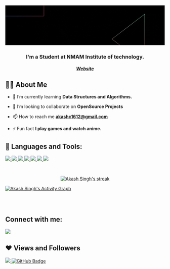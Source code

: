 <h3 align="center"><img src="hey.gif"/></h3>
<h3 align="center">I'm a Student at NMAM Institute of technology.</h3>
<h5 align="center"><a href="https://akashc.netlify.app/">Website</a></h5>


## 🙋‍♂️ About Me

- 🌱 I’m currently learning **Data Structures and Algorithms.**

- 👯 I’m looking to collaborate on **OpenSource Projects**

- 📫 How to reach me **akashc1612@gmail.com**

- ⚡ Fun fact **I play games and watch anime.**

## 🚀 Languages and Tools:

<p align="left"> 
    <a href="https://www.java.com" target="_blank"> <img src="https://img.icons8.com/color/48/000000/java-coffee-cup-logo.png"/> </a>
    <a href="https://www.w3.org/html/" target="_blank"> <img src="https://img.icons8.com/color/48/000000/html-5.png"/> </a> 
    <a href="https://www.w3schools.com/css/" target="_blank"> <img src="https://img.icons8.com/color/48/000000/css3.png"/> </a> 
    <a href="https://getbootstrap.com" target="_blank"> <img src="https://img.icons8.com/color/48/000000/bootstrap.png"/> </a> 
    <a href="https://www.python.org" target="_blank"> <img src="https://img.icons8.com/color/48/000000/python.png"/> </a> 
    <a href="https://firebase.google.com/" target="_blank"> <img src="https://img.icons8.com/color/48/000000/firebase.png"/> </a>   
    <a href="https://git-scm.com/" target="_blank"> <img src="https://img.icons8.com/color/48/000000/git.png"/> </a> 
</p>

<br/>

<p align="center">
    <a href="https://github.com/akashc1612/github-readme-streak-stats">
        <img title="🔥 Get streak stats for your profile at git.io/streak-stats" alt="Akash Singh's streak" src="https://github-readme-streak-stats.herokuapp.com/?user=akashc1612&theme=black-ice&hide_border=true&stroke=0000&background=060A0CD0"/>
    </a>
</p>



<a href="https://github.com/akashc1612/github-readme-activity-graph"><img alt="Akash Singh's Activity Graph" src="https://activity-graph.herokuapp.com/graph?username=akashc1612&bg_color=0D1117&color=5BCDEC&line=5BCDEC&point=FFFFFF&hide_border=true" /></a>

<br/>
<br/>

## Connect with me:
<p align="left">

<a href = "https://www.linkedin.com/in/akash-singh-0a88951a6/"><img src="https://img.icons8.com/fluent/48/000000/linkedin.png"/></a>

</p>

## ❤ Views and Followers
<a href="https://github.com/Meghna-DAS/github-profile-views-counter">
    <img src="https://komarev.com/ghpvc/?username=akashc1612">
</a>
<a href="https://github.com/akashc1612?tab=followers"><img src="https://img.shields.io/github/followers/akashc1612?label=Followers&style=social" alt="GitHub Badge"></a>
